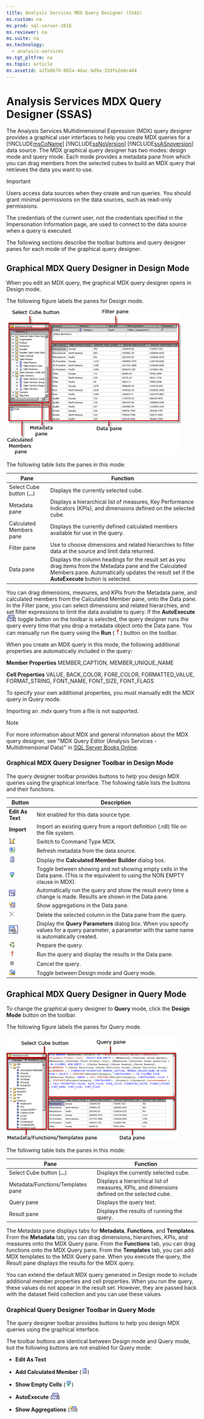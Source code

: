 ```yaml
---
title: Analysis Services MDX Query Designer (SSAS)
ms.custom: na
ms.prod: sql-server-2016
ms.reviewer: na
ms.suite: na
ms.technology: 
  - analysis-services
ms.tgt_pltfrm: na
ms.topic: article
ms.assetid: a2fb0b79-802a-4dac-bd9a-32dfe2e8c4d4
---
```

# Analysis Services MDX Query Designer (SSAS)
  The Analysis Services Multidimensional Expression (MDX) query designer provides a graphical user interfaces to help you create MDX queries for a [!INCLUDE[msCoName](../../Token/Other/msCoName_md.md)] [!INCLUDE[ssNoVersion](../../Token/Other/ssNoVersion_md.md)] [!INCLUDE[ssASnoversion](../../Token/Other/ssASnoversion_md.md)] data source. The MDX graphical query designer has two modes: design mode and query mode. Each mode provides a metadata pane from which you can drag members from the selected cubes to build an MDX query that retrieves the data you want to use.  
  
> [!IMPORTANT]  
>  Users access data sources when they create and run queries. You should grant minimal permissions on the data sources, such as read-only permissions.  
>   
>  The credentials of the current user, not the credentials specified in the Impersonation Information page, are used to connect to the data source when a query is executed.  
  
 The following sections describe the toolbar buttons and query designer panes for each mode of the graphical query designer.  
  
## Graphical MDX Query Designer in Design Mode  
 When you edit an MDX query, the graphical MDX query designer opens in Design mode.  
  
 The following figure labels the panes for Design mode.  
  
 ![Analysis Services MDX query designer, design view](../../Images/Image/ImageNotContaina/rsQD_DSAWAS_MDX_DesignMode.gif "rsQD_DSAWAS_MDX_DesignMode")  
  
 The following table lists the panes in this mode:  
  
|Pane|Function|  
|----------|--------------|  
|Select Cube button (**...**)|Displays the currently selected cube.|  
|Metadata pane|Displays a hierarchical list of measures, Key Performance Indicators (KPIs), and dimensions defined on the selected cube.|  
|Calculated Members pane|Displays the currently defined calculated members available for use in the query.|  
|Filter pane|Use to choose dimensions and related hierarchies to filter data at the source and limit data returned.|  
|Data pane|Displays the column headings for the result set as you drag items from the Metadata pane and the Calculated Members pane. Automatically updates the result set if the **AutoExecute** button is selected.|  
  
 You can drag dimensions, measures, and KPIs from the Metadata pane, and calculated members from the Calculated Member pane, onto the Data pane. In the Filter pane, you can select dimensions and related hierarchies, and set filter expressions to limit the data available to query. If the **AutoExecute** \(![AutoExecute the query](../../Images/Image/ImageNotContaina/rsQDIcon_AutoExecute.gif "rsQDIcon_AutoExecute")\) toggle button on the toolbar is selected, the query designer runs the query every time that you drop a metadata object onto the Data pane. You can manually run the query using the **Run** \(![Run the query](../../Images/Image/ImageNotContaina/rsQDIcon_Run.gif "rsQDIcon_Run")) button on the toolbar.  
  
 When you create an MDX query in this mode, the following additional properties are automatically included in the query:  
  
 **Member Properties** MEMBER_CAPTION, MEMBER_UNIQUE_NAME  
  
 **Cell Properties** VALUE, BACK_COLOR, FORE_COLOR, FORMATTED_VALUE, FORMAT_STRING, FONT_NAME, FONT_SIZE, FONT_FLAGS  
  
 To specify your own additional properties, you must manually edit the MDX query in Query mode.  
  
 Importing an .mdx query from a file is not supported.  
  
> [!NOTE]  
>  For more information about MDX and general information about the MDX query designer, see "MDX Query Editor (Analysis Services - Multidimensional Data)" in [SQL Server Books Online](http://go.microsoft.com/fwlink/?linkid=98335).  
  
### Graphical MDX Query Designer Toolbar in Design Mode  
 The query designer toolbar provides buttons to help you design MDX queries using the graphical interface. The following table lists the buttons and their functions.  
  
|Button|Description|  
|------------|-----------------|  
|**Edit As Text**|Not enabled for this data source type.|  
|**Import**|Import an existing query from a report definition (.rdl) file on the file system.|  
|![Change to MDX query view](../../Images/Image/ImageNotContaina/rsQDIcon_CommandTypeMDX.gif "rsQDIcon_CommandTypeMDX")|Switch to Command Type MDX.|  
|![Refresh result data](../../Images/Image/ImageNotContaina/rsQDIcon_Refresh.gif "rsQDIcon_Refresh")|Refresh metadata from the data source.|  
|![Add calculated member](../../Images/Image/ImageNotContaina/rsQDIcon_AddCalculatedMember.gif "rsQDIcon_AddCalculatedMember")|Display the **Calculated Member Builder** dialog box.|  
|![Toggle for show empty cells](../../Images/Image/ImageNotContaina/rsQDIcon_ShowEmptyCells.gif "rsQDIcon_ShowEmptyCells")|Toggle between showing and not showing empty cells in the Data pane. (This is the equivalent to using the NON EMPTY clause in MDX).|  
|![AutoExecute the query](../../Images/Image/ImageNotContaina/rsQDIcon_AutoExecute.gif "rsQDIcon_AutoExecute")|Automatically run the query and show the result every time a change is made. Results are shown in the Data pane.|  
|![Show Aggregations button](../../Images/Image/ImageNotContaina/rsQDIcon_ShowAggregations.gif "rsQDIcon_ShowAggregations")|Show aggregations in the Data pane.|  
|![Delete](../../Images/Image/ImageNotContaina/rsQDIcon_Delete.gif "rsQDIcon_Delete")|Delete the selected column in the Data pane from the query.|  
|![Icon for the Query Parameters dialog box](../../Images/Image/ImageNotContaina/IconQueryParameter.gif "IconQueryParameter")|Display the **Query Parameters** dialog box. When you specify values for a query parameter, a parameter with the same name is automatically created.|  
|![Prepare Query button](../../Images/Image/ImageNotContaina/rsQDIcon_PrepareQuery.gif "rsQDIcon_PrepareQuery")|Prepare the query.|  
|![Run the query](../../Images/Image/ImageNotContaina/rsQDIcon_Run.gif "rsQDIcon_Run")|Run the query and display the results in the Data pane.|  
|![Cancel the query](../../Images/Image/ImageNotContaina/rsQDIcon_Cancel.gif "rsQDIcon_Cancel")|Cancel the query.|  
|![Switch to Design mode](../../Images/Image/ImageNotContaina/rsQDIcon_DesignMode.gif "rsQDIcon_DesignMode")|Toggle between Design mode and Query mode.|  
  
## Graphical MDX Query Designer in Query Mode  
 To change the graphical query designer to **Query** mode, click the **Design Mode** button on the toolbar.  
  
 The following figure labels the panes for Query mode.  
  
 ![Analysis Services MDX query designer, query view](../../Images/Image/ImageNotContaina/rsQD_DSAWAS_MDX_QueryMode.gif "rsQD_DSAWAS_MDX_QueryMode")  
  
 The following table lists the panes in this mode:  
  
|Pane|Function|  
|----------|--------------|  
|Select Cube button (**...**)|Displays the currently selected cube.|  
|Metadata/Functions/Templates pane|Displays a hierarchical list of measures, KPIs, and dimensions defined on the selected cube.|  
|Query pane|Displays the query text.|  
|Result pane|Displays the results of running the query.|  
  
 The Metadata pane displays tabs for **Metadata**, **Functions**, and **Templates**. From the **Metadata** tab, you can drag dimensions, hierarchies, KPIs, and measures onto the MDX Query pane. From the **Functions** tab, you can drag functions onto the MDX Query pane. From the **Templates** tab, you can add MDX templates to the MDX Query pane. When you execute the query, the Result pane displays the results for the MDX query.  
  
 You can extend the default MDX query generated in Design mode to include additional member properties and cell properties. When you run the query, these values do not appear in the result set. However, they are passed back with the dataset field collection and you can use these values.  
  
### Graphical Query Designer Toolbar in Query Mode  
 The query designer toolbar provides buttons to help you design MDX queries using the graphical interface.  
  
 The toolbar buttons are identical between Design mode and Query mode, but the following buttons are not enabled for Query mode:  
  
-   **Edit As Text**  
  
-   **Add Calculated Member** \(![Add calculated member](../../Images/Image/ImageNotContaina/rsQDIcon_AddCalculatedMember.gif "rsQDIcon_AddCalculatedMember"))  
  
-   **Show Empty Cells** \(![Toggle for show empty cells](../../Images/Image/ImageNotContaina/rsQDIcon_ShowEmptyCells.gif "rsQDIcon_ShowEmptyCells"))  
  
-   **AutoExecute** \(![AutoExecute the query](../../Images/Image/ImageNotContaina/rsQDIcon_AutoExecute.gif "rsQDIcon_AutoExecute"))  
  
-   **Show Aggregations** \(![Show Aggregations button](../../Images/Image/ImageNotContaina/rsQDIcon_ShowAggregations.gif "rsQDIcon_ShowAggregations"))  
  
  
